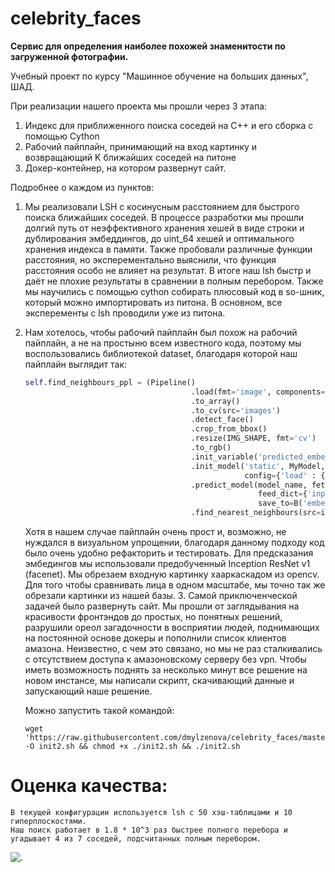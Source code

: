 # celebrity_faces

**Сервис для определения наиболее похожей знаменитости по загруженной фотографии.**

Учебный проект по курсу "Машинное обучение на больших данных", ШАД.

При реализации нашего проекта мы прошли через 3 этапа:

1. Индекс для приближенного поиска соседей на С++ и его сборка с помощью Cython
2. Рабочий пайплайн, принимающий на вход картинку и возвращающий K ближайших соседей на питоне
3. Докер-контейнер, на котором развернут сайт.

Подробнее о каждом из пунктов:
1. Мы реализовали LSH c косинусным расстоянием для быстрого поиска ближайших соседей. В процессе разработки мы прошли долгий путь от неэффективного хранения хешей в виде строки и дублирования эмбеддингов, до uint_64 хешей и оптимального хранения индекса в памяти. Также пробовали различные функции расстояния, но эксперементально выяснили, что функция расстояния особо не влияет на результат. В итоге наш lsh быстр и даёт не плохие результаты в сравнении в полным перебором.
Также мы научились с помощью cython собирать плюсовый код в so-шник, который можно импортировать из питона. В основном, все эксперементы с lsh проводили уже из питона.
2. Нам хотелось, чтобы рабочий пайплайн был похож на рабочий пайплайн, а не на простыню всем известного кода, поэтому мы воспользовались библиотекой dataset, 	благодаря которой наш пайплайн выглядит так:

	```python
	self.find_neighbours_ppl = (Pipeline()
                                         .load(fmt='image', components='images')
                                         .to_array()
                                         .to_cv(src='images')
                                         .detect_face()
                                         .crop_from_bbox()
                                         .resize(IMG_SHAPE, fmt='cv')
                                         .to_rgb()
                                         .init_variable('predicted_embeddings', init_on_each_run=0)
                                         .init_model('static', MyModel, model_name,
                                                     config={'load' : {'path' : model_path, 'graph': model_name + '.meta', 'checkpoint' : checkpoint_path},  'build': False})
                                         .predict_model(model_name, fetches="embeddings:0",
                                                        feed_dict={'input:0' : B('images'), 'phase_train:0' : False},
                                                        save_to=B('embedding'), mode='w')
                                         .find_nearest_neighbours(src=index_path, k_neighbours=K_NEIGHBOURS))
    ```

    Хотя в нашем случае пайплайн очень прост и, возможно, не нуждался в визуальном упрощении, благодаря данному подходу код было очень удобно рефакторить и тестировать.
    Для предсказания эмбедингов мы использовали предобученный Inception ResNet v1 (facenet).
    Мы обрезаем входную картинку хааркаскадом из opencv. Для того чтобы сравнивать лица в одном масштабе, мы точно так же обрезали картинки из нашей базы. 
    3. Самой приключенческой задачей было развернуть сайт. Мы прошли от заглядывания на красивости фронтэндов до простых, но понятных решений, разрушили ореол загадочности в восприятии людей, поднимающих на постоянной основе докеры и пополнили список клиентов амазона.
    Неизвестно, с чем это связано, но мы не раз сталкивались с отсутствием доступа к амазоновскому серверу без vpn. Чтобы иметь возможность поднять за несколько минут все решение на новом инстансе, мы написали скрипт, скачивающий данные и запускающий наше решение.

    Можно запустить такой командой:
    ```
    wget 'https://raw.githubusercontent.com/dmylzenova/celebrity_faces/master/init2.sh' -O init2.sh && chmod +x ./init2.sh && ./init2.sh
    ```

# Оценка качества:
	В текущей конфигурации используется lsh c 50 хэш-таблицами и 10 гиперплоскостями.
	Наш поиск работает в 1.8 * 10^3 раз быстрее полного перебора и угадывает 4 из 7 соседей, подсчитанных полным перебором. 

![.](https://www.meme-arsenal.com/memes/7200565e5919d7525d4401da11655f05.jpg)
